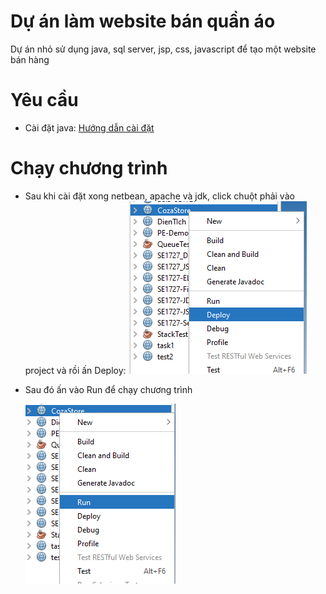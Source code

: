 # Dự án làm website bán quần áo
Dự án nhỏ sử dụng java, sql server, jsp, css, javascript để tạo một website bán hàng

# Yêu cầu
- Cài đặt java:  [Hướng dẫn cài đặt](https://drive.google.com/drive/folders/1-s13Ue6RkjYmTkO-G5sapRwQRa0Uldw4?fbclid=IwAR2E3S3LyuVYByc9R-5mea4jqW4fFwYTaRCmH2hQgmPmcOSd6mDmfsxza_M)

# Chạy chương trình
- Sau khi cài đặt xong netbean, apache và jdk, click chuột phải vào project và rồi ấn Deploy:
![test](anh.png)
- Sau đó ấn vào Run để chạy chương trình

    ![test1](huongdan.png)
